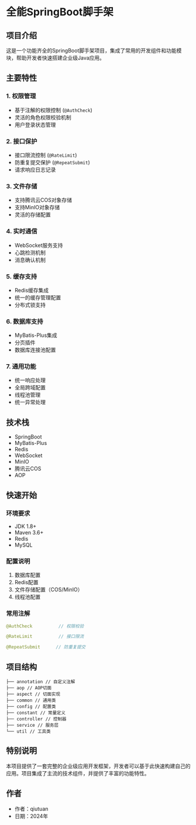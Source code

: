 # 全能SpringBoot脚手架

## 项目介绍

这是一个功能齐全的SpringBoot脚手架项目，集成了常用的开发组件和功能模块，帮助开发者快速搭建企业级Java应用。

## 主要特性

### 1. 权限管理

- 基于注解的权限控制 (`@AuthCheck`)
- 灵活的角色权限校验机制
- 用户登录状态管理

### 2. 接口保护

- 接口限流控制 (`@RateLimit`)
- 防重复提交保护 (`@RepeatSubmit`)
- 请求响应日志记录

### 3. 文件存储

- 支持腾讯云COS对象存储
- 支持MinIO对象存储
- 灵活的存储配置

### 4. 实时通信

- WebSocket服务支持
- 心跳检测机制
- 消息确认机制

### 5. 缓存支持

- Redis缓存集成
- 统一的缓存管理配置
- 分布式锁支持

### 6. 数据库支持

- MyBatis-Plus集成
- 分页插件
- 数据库连接池配置

### 7. 通用功能

- 统一响应处理
- 全局跨域配置
- 线程池管理
- 统一异常处理

## 技术栈

- SpringBoot
- MyBatis-Plus
- Redis
- WebSocket
- MinIO
- 腾讯云COS
- AOP

## 快速开始

### 环境要求

- JDK 1.8+
- Maven 3.6+
- Redis
- MySQL

### 配置说明

1. 数据库配置
2. Redis配置
3. 文件存储配置（COS/MinIO）
4. 线程池配置

### 常用注解

```java
@AuthCheck          // 权限校验

@RateLimit          // 接口限流

@RepeatSubmit      // 防重复提交
```

## 项目结构

```
├── annotation // 自定义注解
├── aop // AOP切面
├── aspect // 切面实现
├── common // 通用类
├── config // 配置类
├── constant // 常量定义
├── controller // 控制器
├── service // 服务层
└── util // 工具类
```

## 特别说明

本项目提供了一套完整的企业级应用开发框架，开发者可以基于此快速构建自己的应用。项目集成了主流的技术组件，并提供了丰富的功能特性。

## 作者

- 作者：qiutuan
- 日期：2024年
